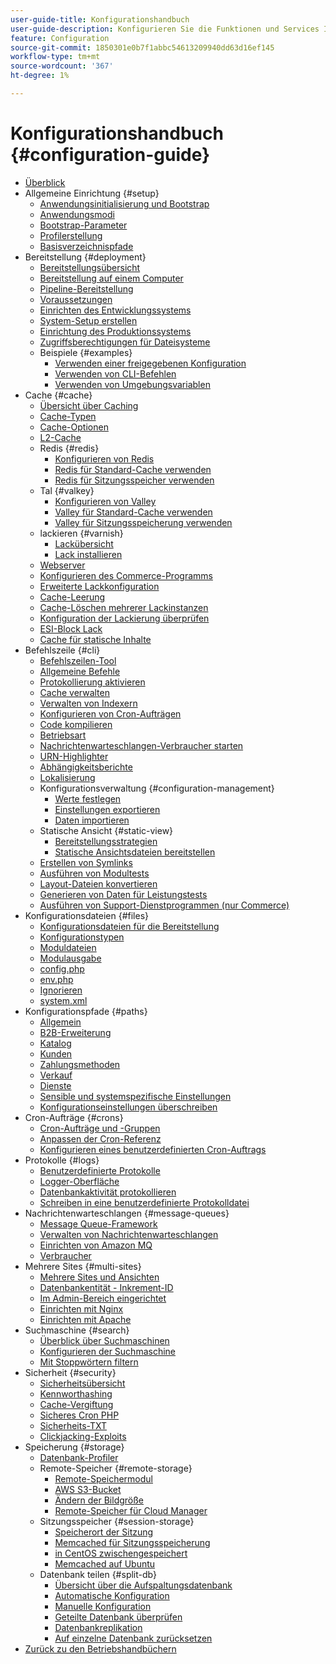 ```yaml
---
user-guide-title: Konfigurationshandbuch
user-guide-description: Konfigurieren Sie die Funktionen und Services Ihrer Adobe Commerce-Anwendung.
feature: Configuration
source-git-commit: 1850301e0b7f1abbc54613209940dd63d16ef145
workflow-type: tm+mt
source-wordcount: '367'
ht-degree: 1%

---
```



# Konfigurationshandbuch {#configuration-guide}

+ [Überblick](overview.md)
+ Allgemeine Einrichtung {#setup}
   + [Anwendungsinitialisierung und Bootstrap](bootstrap/initialization.md)
   + [Anwendungsmodi](bootstrap/application-modes.md)
   + [Bootstrap-Parameter](bootstrap/set-parameters.md)
   + [Profilerstellung](bootstrap/mage-profiler.md)
   + [Basisverzeichnispfade](bootstrap/mage-directory.md)
+ Bereitstellung {#deployment}
   + [Bereitstellungsübersicht](deployment/overview.md)
   + [Bereitstellung auf einem Computer](deployment/single-machine.md)
   + [Pipeline-Bereitstellung](deployment/technical-details.md)
   + [Voraussetzungen](deployment/prerequisites.md)
   + [Einrichten des Entwicklungssystems](deployment/development-system.md)
   + [System-Setup erstellen](deployment/build-system.md)
   + [Einrichtung des Produktionssystems](deployment/production-system.md)
   + [Zugriffsberechtigungen für Dateisysteme](deployment/file-system-permissions.md)
   + Beispiele {#examples}
      + [Verwenden einer freigegebenen Konfiguration](deployment/example-shared-configuration.md)
      + [Verwenden von CLI-Befehlen](deployment/example-using-cli.md)
      + [Verwenden von Umgebungsvariablen](deployment/example-environment-variables.md)
+ Cache {#cache}
   + [Übersicht über Caching](cache/caching-overview.md)
   + [Cache-Typen](cache/cache-types.md)
   + [Cache-Optionen](cache/cache-options.md)
   + [L2-Cache](cache/level-two-cache.md)
   + Redis {#redis}
      + [Konfigurieren von Redis](cache/config-redis.md)
      + [Redis für Standard-Cache verwenden](cache/redis-pg-cache.md)
      + [Redis für Sitzungsspeicher verwenden](cache/redis-session.md)
   + Tal {#valkey}
      + [Konfigurieren von Valley](cache/config-valkey.md)
      + [Valley für Standard-Cache verwenden](cache/valkey-pg-cache.md)
      + [Valley für Sitzungsspeicherung verwenden](cache/valkey-session.md)
   + lackieren {#varnish}
      + [Lackübersicht](cache/config-varnish.md)
      + [Lack installieren](cache/config-varnish-install.md)
   + [Webserver](cache/config-varnish-server.md)
   + [Konfigurieren des Commerce-Programms](cache/configure-varnish-commerce.md)
   + [Erweiterte Lackkonfiguration](cache/config-varnish-advanced.md)
   + [Cache-Leerung](cache/use-varnish-cache.md)
   + [Cache-Löschen mehrerer Lackinstanzen](cache/use-multiple-varnish-cache.md)
   + [Konfiguration der Lackierung überprüfen](cache/config-varnish-final.md)
   + [ESI-Block Lack](cache/use-varnish-esi.md)
   + [Cache für statische Inhalte](cache/static-content-signing.md)
+ Befehlszeile {#cli}
   + [Befehlszeilen-Tool](cli/config-cli.md)
   + [Allgemeine Befehle](cli/common-cli-commands.md)
   + [Protokollierung aktivieren](cli/enable-logging.md)
   + [Cache verwalten](cli/manage-cache.md)
   + [Verwalten von Indexern](cli/manage-indexers.md)
   + [Konfigurieren von Cron-Aufträgen](cli/configure-cron-jobs.md)
   + [Code kompilieren](cli/code-compiler.md)
   + [Betriebsart](cli/set-mode.md)
   + [Nachrichtenwarteschlangen-Verbraucher starten](cli/start-message-queues.md)
   + [URN-Highlighter](cli/urn-highlighter.md)
   + [Abhängigkeitsberichte](cli/dependency-reports.md)
   + [Lokalisierung](cli/localization.md)
   + Konfigurationsverwaltung {#configuration-management}
      + [Werte festlegen](cli/set-configuration-values.md)
      + [Einstellungen exportieren](cli/export-configuration.md)
      + [Daten importieren](cli/import-configuration.md)
   + Statische Ansicht {#static-view}
      + [Bereitstellungsstrategien](cli/static-view-file-strategy.md)
      + [Statische Ansichtsdateien bereitstellen](cli/static-view-file-deployment.md)
   + [Erstellen von Symlinks](cli/create-symlinks.md)
   + [Ausführen von Modultests](cli/unit-tests.md)
   + [Layout-Dateien konvertieren](cli/convert-layout-files.md)
   + [Generieren von Daten für Leistungstests](cli/generate-data.md)
   + [Ausführen von Support-Dienstprogrammen (nur Commerce)](cli/run-support-utilities.md)
+ Konfigurationsdateien {#files}
   + [Konfigurationsdateien für die Bereitstellung](reference/deployment-files.md)
   + [Konfigurationstypen](reference/config-create-types.md)
   + [Moduldateien](reference/module-files.md)
   + [Modulausgabe](reference/disable-module-output.md)
   + [config.php](reference/config-reference-configphp.md)
   + [env.php](reference/config-reference-envphp.md)
   + [Ignorieren](reference/config-reference-gitignore.md)
   + [system.xml](reference/config-reference-systemxml.md)
+ Konfigurationspfade {#paths}
   + [Allgemein](reference/config-reference-general.md)
   + [B2B-Erweiterung](reference/config-reference-b2b.md)
   + [Katalog](reference/config-reference-catalog.md)
   + [Kunden](reference/config-reference-customers.md)
   + [Zahlungsmethoden](reference/config-reference-payment.md)
   + [Verkauf](reference/config-reference-sales.md)
   + [Dienste](reference/config-reference-services.md)
   + [Sensible und systemspezifische Einstellungen](reference/config-reference-sens.md)
   + [Konfigurationseinstellungen überschreiben](reference/override-config-settings.md)
+ Cron-Aufträge {#crons}
   + [Cron-Aufträge und -Gruppen](cron/custom-cron.md)
   + [Anpassen der Cron-Referenz](cron/custom-cron-reference.md)
   + [Konfigurieren eines benutzerdefinierten Cron-Auftrags](cron/custom-cron-tutorial.md)
+ Protokolle {#logs}
   + [Benutzerdefinierte Protokolle](logs/custom-logging.md)
   + [Logger-Oberfläche](logs/logger-interface.md)
   + [Datenbankaktivität protokollieren](logs/database-activity.md)
   + [Schreiben in eine benutzerdefinierte Protokolldatei](logs/custom-log-files.md)
+ Nachrichtenwarteschlangen {#message-queues}
   + [Message Queue-Framework](queues/message-queue-framework.md)
   + [Verwalten von Nachrichtenwarteschlangen](queues/manage-message-queues.md)
   + [Einrichten von Amazon MQ](queues/aws-mq.md)
   + [Verbraucher](queues/consumers.md)
+ Mehrere Sites {#multi-sites}
   + [Mehrere Sites und Ansichten](multi-sites/ms-overview.md)
   + [Datenbankentität - Inkrement-ID](multi-sites/change-increment-id.md)
   + [Im Admin-Bereich eingerichtet](multi-sites/ms-admin.md)
   + [Einrichten mit Nginx](multi-sites/ms-nginx.md)
   + [Einrichten mit Apache](multi-sites/ms-apache.md)
+ Suchmaschine {#search}
   + [Überblick über Suchmaschinen](search/overview-search.md)
   + [Konfigurieren der Suchmaschine](search/configure-search-engine.md)
   + [Mit Stoppwörtern filtern](search/search-stopwords.md)
+ Sicherheit {#security}
   + [Sicherheitsübersicht](security/overview.md)
   + [Kennworthashing](security/password-hashing.md)
   + [Cache-Vergiftung](security/cache-poisoning.md)
   + [Sicheres Cron PHP](security/secure-cron-php.md)
   + [Sicherheits-TXT](security/security-txt.md)
   + [Clickjacking-Exploits](security/xframe-options.md)
+ Speicherung {#storage}
   + [Datenbank-Profiler](storage/db-profiler.md)
   + Remote-Speicher {#remote-storage}
      + [Remote-Speichermodul](remote-storage/remote-storage.md)
      + [AWS S3-Bucket](remote-storage/remote-storage-aws-s3.md)
      + [Ändern der Bildgröße](remote-storage/remote-storage-image-resize.md)
      + [Remote-Speicher für Cloud Manager](remote-storage/cloud-support.md)
   + Sitzungsspeicher {#session-storage}
      + [Speicherort der Sitzung](storage/sessions.md)
      + [Memcached für Sitzungsspeicherung](storage/memcached.md)
      + [in CentOS zwischengespeichert](storage/memcache-centos.md)
      + [Memcached auf Ubuntu](storage/memcache-ubuntu.md)
   + Datenbank teilen {#split-db}
      + [Übersicht über die Aufspaltungsdatenbank](storage/multi-master.md)
      + [Automatische Konfiguration](storage/multi-master-masterdb.md)
      + [Manuelle Konfiguration](storage/multi-master-manual.md)
      + [Geteilte Datenbank überprüfen](storage/multi-master-verify.md)
      + [Datenbankreplikation](storage/multi-master-replication.md)
      + [Auf einzelne Datenbank zurücksetzen](storage/revert-split-database.md)
+ [Zurück zu den Betriebshandbüchern](https://experienceleague.adobe.com/docs/commerce-operations/operational-guides/home.html?lang=de)